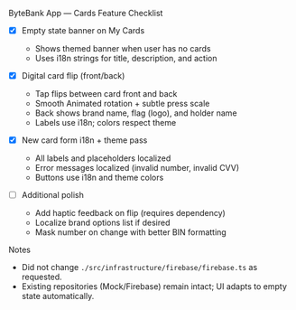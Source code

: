 ByteBank App — Cards Feature Checklist

- [x] Empty state banner on My Cards
  - Shows themed banner when user has no cards
  - Uses i18n strings for title, description, and action

- [x] Digital card flip (front/back)
  - Tap flips between card front and back
  - Smooth Animated rotation + subtle press scale
  - Back shows brand name, flag (logo), and holder name
  - Labels use i18n; colors respect theme

- [x] New card form i18n + theme pass
  - All labels and placeholders localized
  - Error messages localized (invalid number, invalid CVV)
  - Buttons use i18n and theme colors

- [ ] Additional polish
  - Add haptic feedback on flip (requires dependency)
  - Localize brand options list if desired
  - Mask number on change with better BIN formatting

Notes
- Did not change `./src/infrastructure/firebase/firebase.ts` as requested.
- Existing repositories (Mock/Firebase) remain intact; UI adapts to empty state automatically.
